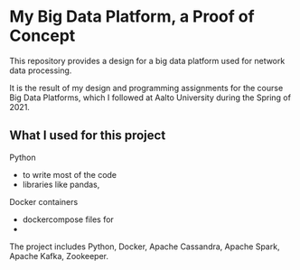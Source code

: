 # My Big Data Platform, a Proof of Concept

This repository provides a design for a big data platform used for network data processing.

It is the result of my design and programming assignments for the course Big Data Platforms, 
which I followed at Aalto University during the Spring of 2021.

## What I used for this project
Python
- to write most of the code
- libraries like pandas, 

Docker containers
- dockercompose files for
- 
The project includes Python, Docker, Apache Cassandra, Apache Spark, Apache Kafka, Zookeeper.
